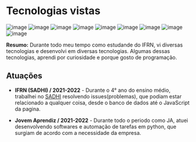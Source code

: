 # Tecnologias vistas
![image](https://img.shields.io/badge/Python-3776AB?style=for-the-badge&logo=python&logoColor=white)
![image](https://img.shields.io/badge/HTML5-E34F26?style=for-the-badge&logo=html5&logoColor=white)
![image](https://img.shields.io/badge/JavaScript-F7DF1E?style=for-the-badge&logo=javascript&logoColor=black)
![image](https://img.shields.io/badge/PHP-777BB4?style=for-the-badge&logo=php&logoColor=white)
![image](https://img.shields.io/badge/MySQL-00000F?style=for-the-badge&logo=mysql&logoColor=white)
![image](https://img.shields.io/badge/Bootstrap-563D7C?style=for-the-badge&logo=bootstrap&logoColor=white)
![image](https://img.shields.io/badge/Git-F05032?style=for-the-badge&logo=git&logoColor=white)
![image](https://img.shields.io/badge/Selenium-43B02A?style=for-the-badge&logo=Selenium&logoColor=white)
![image](https://img.shields.io/badge/Flask-000000?style=for-the-badge&logo=flask&logoColor=white)

**Resumo:** Durante todo meu tempo como estudande do IFRN, vi diversas tecnologias e desenvolvi em diversas tecnologias. Algumas dessas tecnologias, aprendi por curiosidade e porque gosto de programação. 

## Atuações

* **IFRN (SADHI) / 2021-2022** - Durante o 4° ano do ensino médio, trabalhei no  [SADHI](https://www2.ifrn.edu.br/sadhimodular/index.php?path=login) resolvendo issues(problemas), que podiam estar relacionado a qualquer coisa, desde o banco de dados até o JavaScript da pagina.

* **Jovem Aprendiz / 2021-2022** - Durante todo o periodo como JA, atuei desenvolvendo softwares e automação de tarefas em python, que surgiam de acordo com a necessidade da empresa.
